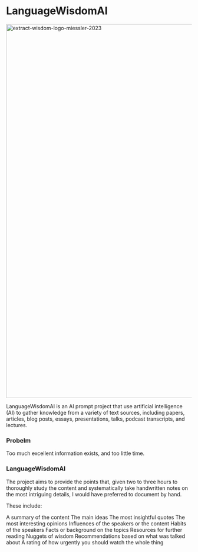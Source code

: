 # LanguageWisdomAI

<img width="1011" alt="extract-wisdom-logo-miessler-2023" src="https://img.freepik.com/free-photo/3d-rendering-biorobots-concept_23-2149524400.jpg?w=740&t=st=1705408196~exp=1705408796~hmac=235b0613a39ee5fb440ac14cf44d04c122755b5915da0277a5cd8ef7efe2f39b">


LanguageWisdomAI is an AI prompt project that use artificial intelligence (AI) to gather knowledge from a variety of text sources, including papers, articles, blog posts, essays, presentations, talks, podcast transcripts, and lectures.

### Probelm
Too much excellent information exists, and too little time.

### LanguageWisdomAI
The project aims to provide the points that, given two to three hours to thoroughly study the content and systematically take handwritten notes on the most intriguing details, I would have preferred to document by hand.

These include:

A summary of the content
The main ideas
The most insightful quotes
The most interesting opinions
Influences of the speakers or the content
Habits of the speakers
Facts or background on the topics
Resources for further reading
Nuggets of wisdom
Recommendations based on what was talked about
A rating of how urgently you should watch the whole thing

